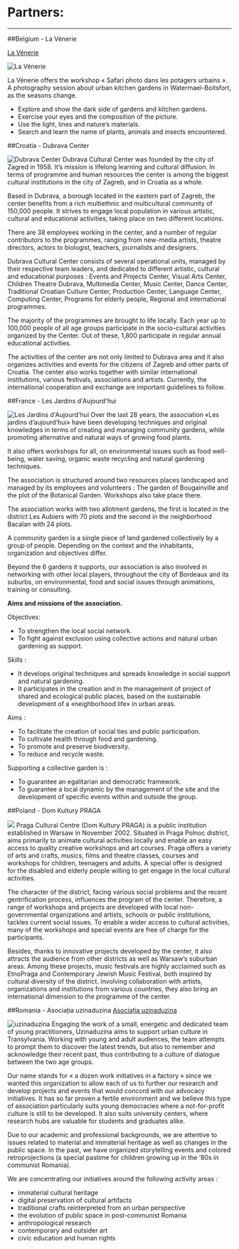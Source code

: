 # Partners:


---

##Belgium - La Vénerie

[La Vénerie](http://lavenerie.be)

![La Vénerie](OtherImages/lavenerie.png)


La Vénerie offers the workshop «  Safari photo dans les potagers urbains ». A photography session about urban kitchen gardens in Watermael-Boitsfort, as the seasons change.

* Explore and show the dark side of gardens and kitchen gardens.
* Exercise your eyes and the composition of the picture.
* Use the light, lines and nature’s materials.
* Search and learn the name of plants, animals and insects encountered.


##Croatia - Dubrava Center

![Dubrava Center](OtherImages/dubrava.png)
Dubrava Cultural Center was founded by the city of Zagred in 1958. It’s mission is lifelong learning and cultural diffusion. In terms of programme and human resources the center is among the biggest cultural institutions in the city of Zagreb, and in Croatia as a whole.

Based in Dubrava, a borough located in the eastern part of Zagreb, the center benefits from a rich multiethnic and multicultural community of 150,000 people. It strives to engage local population in various artistic, cultural and educational activities, taking place on two different locations.

There are 38 employees working in the center, and a number of regular contributors to the programmes, ranging from new-media artists, theatre directors, actors to biologist, teachers, journalists and designers.

Dubrava Cultural Center consists of several operational units, managed by their respective team leaders, and dedicated to different artistic, cultural and educational purposes : Events and Projects Center, Visual Arts Center, Children Theatre Dubrava, Multimedia Center, Music Center, Dance Center, Traditional Croatian Culture Center, Production Center, Language Center, Computing Center, Programs for elderly people, Regional and international programmes.

The majority of the programmes are brought to life locally. Each year up to 100,000 people of all age groups participate in the socio-cultural activities organized by the Center. Out of these, 1,800 participate in regular annual educational activities.

The activities of the center are not only limited to Dubrava area and it also organizes activities and events for the citizens of Zagreb and other parts of Croatia. The center also works together with similar international institutions, various festivals, associations and artists. Currently, the international cooperation and exchange are important guidelines to follow.

##France - Les Jardins d'Aujourd'hui

![Les Jardins d'Aujourd'hui](OtherImages/aujourdhui.png)
Over the last 28 years, the association «Les jardins d’aujourd’hui» have been developing techniques and original knowledges in terms of creating and managing community gardens, while promoting alternative and natural ways of growing food plants.

It also offers workshops for all, on environmental issues such as food well-being, water saving, organic waste recycling and natural gardening techniques.

The association is structured around two resources places landscaped and managed by its employees and volunteers : The garden of Bougainville and the plot of the Botanical Garden. Workshops also take place there.

The association works with two allotment gardens, the first is located in the district Les Aubiers with 70 plots and the second in the neighborhood Bacalan with 24 plots.

A community garden is a single piece of land gardened collectively by a group of people. Depending on the context and the inhabitants, organization and objectives differ.

Beyond the 6 gardens it supports, our association is also involved in networking with other local players, throughout the city of Bordeaux and its suburbs, on environmental, food and social issues through animations, training or consulting.


**Aims and missions of the association.**

Objectives:

* To strengthen the local social network.
* To fight against exclusion using collective actions and natural urban gardening as support.


Skills :

* It develops original techniques and spreads knowledge in social support and natural gardening.
* It participates in the creation and in the management of project of shared and ecological public places, based on the sustainable development of a «neighborhood life» in urban areas.


Aims :

* To facilitate the creation of social ties and public participation.
* To cultivate health through food and gardening.
* To promote and preserve biodiversity.
* To reduce and recycle waste.


Supporting a collective garden is :
* To guarantee an egalitarian and democratic framework.
* To guarantee a local dynamic by the management of the site and the development of specific events within and outside the group.

##Poland - Dom Kultury PRAGA

![](WarsawPhotos/warsaw_10.jpg)
Praga Cultural Centre (Dom Kultury PRAGA) is a public institution established in Warsaw in November 2002. Situated in Praga Polnoc district, aims primarily to animate cultural activities locally and enable an easy access to quality creative workshops and art courses. Praga offers a variety of arts and crafts, musics, films and theatre classes, courses and workshops for children, teenagers and adults. A special offer is designed for the disabled and elderly people willing to get engage in the local cultural activities.

The character of the district, facing various social problems and the recent gentrification process, influences the program of the center. Therefore, a range of workshops and projects are developed with local non-governmental organizations and artists, schools or public institutions, tackles current social issues. To enable a wider access to cultural activities, many of the workshops and special events are free of charge for the participants.

Besides, thanks to innovative projects developed by the center, it also attracts the audience from other districts as well as Warsaw’s suburban areas. Among these projects, music festivals are highly acclaimed such as EtnoPraga and Contemporary Jewish Music Festival, both inspired by cultural diversity of the district. Involving collaboration with artists, organizations and institutions from various countries, they also bring an international dimension to the programme of the center.

##Romania - Asociația uzinaduzina
[Asociația uzinaduzina](http://uzinaduzina.org)

![uzinaduzina](OtherImages/uzinaduzina.png)
Engaging the work of a small, energetic and dedicated team of young practitioners, Uzinaduzina aims to support urban culture in Transylvania. Working with young and adult audiences, the team attempts to prompt them to discover the latest trends, but also to remember and acknowledge their recent past, thus contributing to a culture of dialogue between the two age groups.

Our name stands for « a dozen work initiatives in a factory » since we wanted this organization to allow each of us to further our research and develop projects and events that would concord with our advocacy initiatives. It has so far proven a fertile environment and we believe this type of association particularly suits young democracies where a not-for-profit culture is still to be developed. It also suits university centers, where research hubs are valuable for students and graduates alike.

Due to our academic and professional backgrounds, we are attentive to issues related to material and immaterial heritage as well as changes in the public space. In the past, we have organized storytelling events and colored retroprojections (a special pastime for children growing up in the ‘80s in communist Romania).

We are concentrating our initiatives around the following activity areas :

* immaterial cultural heritage
* digital preservation of cultural artifacts
* traditional crafts reinterpreted from an urban perspective
* the evolution of public space in post-communist Romania
* anthropological research
* contemporary and outsider art
* civic education and human rights


